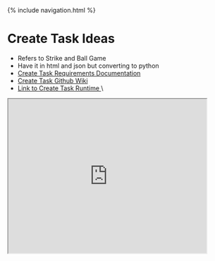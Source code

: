 {% include navigation.html %}
# Create Task Ideas 

* Refers to Strike and Ball Game 
* Have it in html and json but converting to python
* [Create Task Requirements Documentation](https://docs.google.com/document/d/1CQXkALDdLOtwdL4PEJ-WCEqZO7y2OJIyWKey7qHR3NY/edit?usp=sharing)
* [Create Task Github Wiki](https://github.com/jar04/flask_portfolio/wiki/James-Create-Task-Wiki)
* [Link to Create Task Runtime ](https://vimeo.com/701050189/474b509ed8)\


<a href="#work" class="video">
  <iframe src="https://vimeo.com/701050189/474b509ed8" width="450" height="350" allow="autoplay"></iframe>
  </a>
